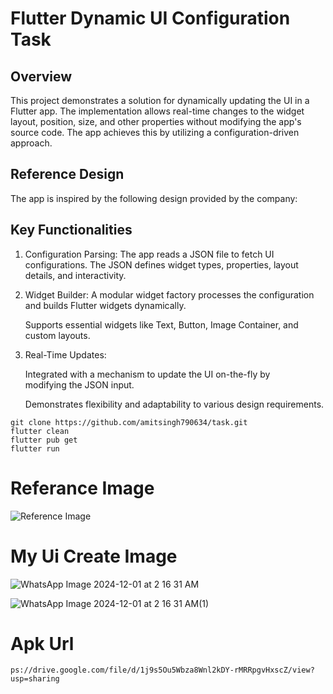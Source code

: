 
# Flutter Dynamic UI Configuration Task

## Overview

This project demonstrates a solution for dynamically updating the UI in a Flutter app. The implementation allows real-time changes to the widget layout, position, size, and other properties without modifying the app's source code. The app achieves this by utilizing a configuration-driven approach.


## Reference Design

The app is inspired by the following design provided by the company:

## Key Functionalities

1. Configuration Parsing:
    The app reads a JSON file to fetch UI configurations.
    The JSON defines widget types, properties, layout details,
    and interactivity.


2. Widget Builder:
    A modular widget factory processes the configuration and
    builds Flutter widgets dynamically.
    
    Supports essential widgets like Text, Button, Image
    Container, and custom layouts.

3. Real-Time Updates:

    Integrated with a mechanism to update the UI on-the-fly by   
    modifying the JSON input.
    
    Demonstrates flexibility and adaptability to various design 
    requirements.


```
git clone https://github.com/amitsingh790634/task.git
flutter clean
flutter pub get
flutter run

```

# Referance Image
![Reference Image](https://github.com/user-attachments/assets/43449ec3-a804-4c91-87d8-23213b9822a6)


# My Ui Create Image

![WhatsApp Image 2024-12-01 at 2 16 31 AM](https://github.com/user-attachments/assets/3e044ecc-1471-4cc5-93c2-b36bc69a9edf)

![WhatsApp Image 2024-12-01 at 2 16 31 AM(1)](https://github.com/user-attachments/assets/00e6fdff-a354-4d41-a17c-059867ea3113)

# Apk Url 

```
ps://drive.google.com/file/d/1j9s5Ou5Wbza8Wnl2kDY-rMRRpgvHxscZ/view?usp=sharing
```




